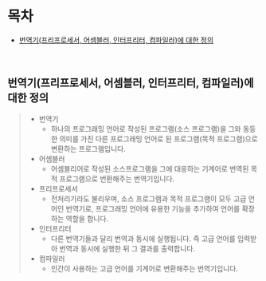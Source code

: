 # 목차
- [번역기(프리프로세서, 어셈블러, 인터프리터, 컴파일러)에 대한 정의](#번역기-프리프로세서--어셈블러--인터프리터--컴파일러-에-대한-정의)

<br>

## 번역기(프리프로세서, 어셈블러, 인터프리터, 컴파일러)에 대한 정의
> - 번역기 
>   - 하나의 프로그래밍 언어로 작성된 프로그램(소스 프로그램)을 그와 동등한 의미를 가진 다른 프로그래밍 언어로 된 프로그램(목적 프로그램)으로 변환하는 프로그램입니다.
> - 어셈블러
>   - 어셈블리어로 작성된 소스프로그램을 그에 대응하는 기계어로 번역된 목적 프로그램으로 번환해주는 번역기입니다.
> - 프리프로세서
>   - 전처리기라도 불리우며, 소스 프로그램과 목적 프로그램이 모두 고급 언어인 번역기로, 프로그래밍 언어에 유용한 기능을 추가하여 언어를 확장하는 역할을 합니다.
> - 인터프리터
>   - 다른 번역기들과 달리 번역과 동시에 실행됩니다. 
> 즉 고급 언어를 입력받아 번역과 동시에 실행한 뒤 그 결과를 출력합니다.
> - 컴파일러
>   - 인간이 사용하는 고급 언어를 기계어로 변환해주는 번역기입니다.